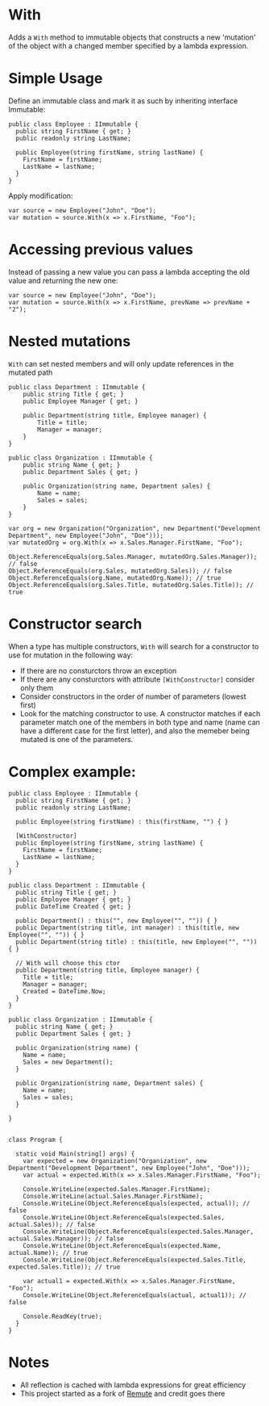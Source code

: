 # With

Adds a `With` method to immutable objects that constructs a new 'mutation' of the object with a changed member specified by a lambda expression.

# Simple Usage

Define an immutable class and mark it as such by inheriting interface Immutable:

```
public class Employee : IImmutable {
  public string FirstName { get; }
  public readonly string LastName;

  public Employee(string firstName, string lastName) {
    FirstName = firstName;
    LastName = lastName;
  }
}
```

Apply modification:

```
var source = new Employee("John", "Doe");
var mutation = source.With(x => x.FirstName, "Foo");
```

# Accessing previous values

Instead of passing a new value you can pass a lambda accepting the old value and returning the new one:

```
var source = new Employee("John", "Doe");
var mutation = source.With(x => x.FirstName, prevName => prevName + "2");
```

# Nested mutations

`With` can set nested members and will only update references in the mutated path

```
public class Department : IImmutable {
	public string Title { get; }
	public Employee Manager { get; }

	public Department(string title, Employee manager) {
		Title = title;
		Manager = manager;
	}
}

public class Organization : IImmutable {
	public string Name { get; }
	public Department Sales { get; }

	public Organization(string name, Department sales) {
		Name = name;
		Sales = sales;
	}
}

var org = new Organization("Organization", new Department("Development Department", new Employee("John", "Doe")));
var mutatedOrg = org.With(x => x.Sales.Manager.FirstName, "Foo");

Object.ReferenceEquals(org.Sales.Manager, mutatedOrg.Sales.Manager)); // false
Object.ReferenceEquals(org.Sales, mutatedOrg.Sales)); // false
Object.ReferenceEquals(org.Name, mutatedOrg.Name)); // true
Object.ReferenceEquals(org.Sales.Title, mutatedOrg.Sales.Title)); // true
```

# Constructor search

When a type has multiple constructors, `With` will search for a constructor to use for mutation in the following way:

- If there are no consturctors throw an exception
- If there are any consturctors with attribute `[WithConstructor]` consider only them
- Consider constructors in the order of number of parameters (lowest first)
- Look for the matching constructor to use. A constructor matches if each parameter match one of the members in both type and name (name can have a different case for the first letter), and also the memeber being mutated is one of the parameters.

# Complex example:

```
public class Employee : IImmutable {
  public string FirstName { get; }
  public readonly string LastName;

  public Employee(string firstName) : this(firstName, "") { }

  [WithConstructor]
  public Employee(string firstName, string lastName) {
    FirstName = firstName;
    LastName = lastName;
  }
}

public class Department : IImmutable {
  public string Title { get; }
  public Employee Manager { get; }
  public DateTime Created { get; }

  public Department() : this("", new Employee("", "")) { }
  public Department(string title, int manager) : this(title, new Employee("", "")) { }
  public Department(string title) : this(title, new Employee("", "")) { }

  // With will choose this ctor 
  public Department(string title, Employee manager) {
    Title = title;
    Manager = manager;
    Created = DateTime.Now;
  }
}

public class Organization : IImmutable {
  public string Name { get; }
  public Department Sales { get; }

  public Organization(string name) {
    Name = name;
    Sales = new Department();
  }

  public Organization(string name, Department sales) {
    Name = name;
    Sales = sales;
  }

}


class Program {

  static void Main(string[] args) {
    var expected = new Organization("Organization", new Department("Development Department", new Employee("John", "Doe")));
    var actual = expected.With(x => x.Sales.Manager.FirstName, "Foo");

    Console.WriteLine(expected.Sales.Manager.FirstName);
    Console.WriteLine(actual.Sales.Manager.FirstName);
    Console.WriteLine(Object.ReferenceEquals(expected, actual)); // false
    Console.WriteLine(Object.ReferenceEquals(expected.Sales, actual.Sales)); // false
    Console.WriteLine(Object.ReferenceEquals(expected.Sales.Manager, actual.Sales.Manager)); // false
    Console.WriteLine(Object.ReferenceEquals(expected.Name, actual.Name)); // true
    Console.WriteLine(Object.ReferenceEquals(expected.Sales.Title, expected.Sales.Title)); // true

    var actual1 = expected.With(x => x.Sales.Manager.FirstName, "Foo");
    Console.WriteLine(Object.ReferenceEquals(actual, actual1)); // false

    Console.ReadKey(true);
  }
}
```

# Notes

- All reflection is cached with lambda expressions for great efficiency
- This project started as a fork of [Remute](https://github.com/ababik/Remute) and credit goes there
